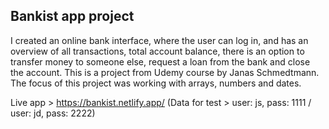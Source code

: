 ## Bankist app project

I created an online bank interface, where the user can log in, and has an overview of all transactions, total account balance, there is an option to transfer money to someone else, request a loan from the bank and close the account. 
This is a project from Udemy course by Janas Schmedtmann.
The focus of this project was working with arrays, numbers and dates. 


Live app > https://bankist.netlify.app/  (Data for test > user: js,  pass: 1111 / user: jd,  pass: 2222)


